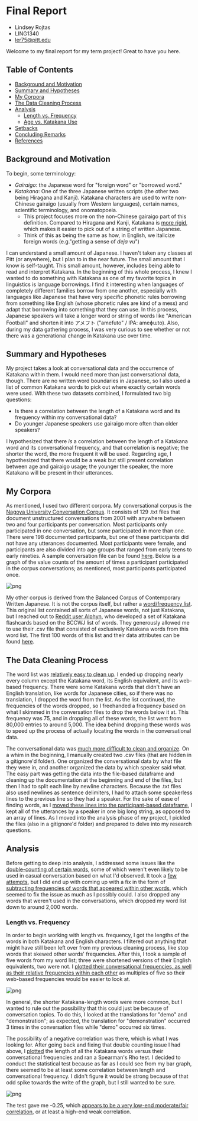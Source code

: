 # Final Report
- Lindsey Rojtas
- LING1340
- ler75@pitt.edu    

Welcome to my final report for my term project! Great to have you here. 
## Table of Contents
- [Background and Motivation](#bg)
- [Summary and Hypotheses](#sum)
- [My Corpora](#corpora)
- [The Data Cleaning Process](#data)
- [Analysis](#analysis)
  - [Length vs. Frequency](#lvf)
  - [Age vs. Katakana Use](#avk)
- [Setbacks](#oof)
- [Concluding Remarks](#end)
- [References](#ref)

## Background and Motivation <a name='bg'></a>
To begin, some terminology:
- *Gairaigo*: the Japanese word for "foreign word" or "borrowed word." 
- *Katakana*: One of the three Japanese written scripts (the other two being Hiragana and Kanji). Katakana characters are used to write non-Chinese gairaigo (usually from Western languages), certain names, scientific terminology, and onomatopoeia. 
  - This project focuses more on the non-Chinese gairaigo part of this definition. Compared to Hiragana and Kanji, Katakana is [more rigid](https://difference.guru/difference-between-kanji-hiragana-and-katakana/), which makes it easier to pick out of a string of written Japanese. 
  - Think of this as being the same as how, in English, we italicize foreign words (e.g."getting a sense of *deja vu*")
  
I can understand a small amount of Japanese. I haven't taken any classes at Pitt (or anywhere), but I plan to in the near future. The small amount that I know is self-taught. This small amount, however, includes being able to read and interpret Katakana. In the beginning of this whole process, I knew I wanted to do something with Katakana as one of my favorite topics in linguistics is language borrowings. I find it interesting when languages of completely different families borrow from one another, especially with languages like Japanese that have very specific phonetic rules borrowing from something like English (whose phonetic rules are kind of a mess) and adapt that borrowing into something that they can use. In this process, Japanese speakers will take a longer word or string of words like "American Football" and shorten it into アメフト ("amefuto" / IPA: ameɸɯto). Also, during my data gathering process, I was very curious to see whether or not there was a generational change in Katakana use over time. 

## Summary and Hypotheses <a name='sum'></a>
My project takes a look at conversational data and the occurrence of Katakana within them. I would need more than just conversational data, though. There are no written word boundaries in Japanese, so I also used a list of common Katakana words to pick out where exactly certain words were used. With these two datasets combined, I formulated two big questions:
- Is there a correlation between the length of a Katakana word and its frequency within my conversational data?
- Do younger Japanese speakers use gairaigo more often than older speakers?
    
I hypothesized that there *is* a correlation between the length of a Katakana word and its conversational frequency, and that correlation is negative; the shorter the word, the more frequent it will be used. Regarding age, I hypothesized that there would be a weak but still present correlation between age and gairaigo usage; the younger the speaker, the more Katakana will be present in their utterances. 

## My Corpora <a name='corpora'></a>
As mentioned, I used two different corpora. My conversational corpus is the [Nagoya University Conversation Corpus](https://mmsrv.ninjal.ac.jp/nucc/). It consists of 129 .txt files that document unstructured conversations from 2001 with anywhere between two and four participants per conversation. Most participants only participated in one conversation, but some participated in more than one. There were 198 documented participants, but one of these participants did not have any utterances documented. Most participants were female, and participants are also divided into age groups that ranged from early teens to early nineties. A sample conversation file can be found [here](https://github.com/Data-Science-for-Linguists-2020/Analysis-of-Japanese-Loanwords/blob/master/samples/convo_sample.txt). Below is a graph of the value counts of the amount of times a participant participated in the corpus conversations; as mentioned, most participants participated once. 

![png](images/participant_count.png)
    
My other corpus is derived from the Balanced Corpus of Contemporary Written Japanese. It is not the corpus itself, but rather a [word/frequency list](https://pj.ninjal.ac.jp/corpus_center/bccwj/en/freq-list.html). This original list contained all sorts of Japanese words, not just Katakana, but I reached out to [Reddit user Alphyn](https://www.reddit.com/user/Alphyn), who developed a set of Katakana flashcards based on the BCCWJ list of words. They generously allowed me to use their .csv file that consisted of exclusively Katakana words from this word list. The first 100 words of this list and their data attributes can be found [here](https://github.com/Data-Science-for-Linguists-2020/Analysis-of-Japanese-Loanwords/blob/master/samples/wordlist_samples.csv). 

## The Data Cleaning Process <a name='data'></a>
The word list was [relatively easy to clean up](https://nbviewer.jupyter.org/github/Data-Science-for-Linguists-2020/Analysis-of-Japanese-Loanwords/blob/master/progress-notebooks/progress_data.ipynb#clean-word). I ended up dropping nearly every column except the Katakana word, its English equivalent, and its web-based frequency. There were some Katakana words that didn't have an English translation, like words for Japanese cities, so if there was no translation, I dropped the word from the list. As the list continued, the frequencies of the words dropped, so I freehanded a frequency based on what I skimmed in the conversation files to drop the words below it at. This frequency was 75, and in dropping all of these words, the list went from 80,000 entries to around 5,000. The idea behind dropping these words was to speed up the process of actually locating the words in the conversational data. 
    
The conversational data was [much more difficult to clean and organize](https://nbviewer.jupyter.org/github/Data-Science-for-Linguists-2020/Analysis-of-Japanese-Loanwords/blob/master/progress-notebooks/progress_data.ipynb#import-conv). On a whim in the beginning, I manually created two .csv files (that are hidden in a gitignore'd folder). One organized the conversational data by what file they were in, and another organized the data by which speaker said what. The easy part was getting the data into the file-based dataframe and cleaning up the documentation at the beginning and end of the files, but then I had to split each line by newline characters. Because the .txt files also used newlines as sentence delimiters, I had to attach some speakerless lines to the previous line so they had a speaker. For the sake of ease of finding words, as I [moved these lines into the participant-based dataframe](https://nbviewer.jupyter.org/github/Data-Science-for-Linguists-2020/Analysis-of-Japanese-Loanwords/blob/master/progress-notebooks/progress_data.ipynb#sort-speaker), I kept all of the utterances by a speaker in one big long string, as opposed to an array of lines. As I moved into the analysis phase of my project, I pickled the files (also in a gitignore'd folder) and prepared to delve into my research questions. 

## Analysis <a name='analysis'></a>
Before getting to deep into analysis, I addressed some issues like the [double-counting of certain words](https://nbviewer.jupyter.org/github/Data-Science-for-Linguists-2020/Analysis-of-Japanese-Loanwords/blob/master/progress-notebooks/progress_analysis.ipynb#dbl-count), some of which weren't even likely to be used in casual conversation based on what I'd observed. It took a [few attempts](https://nbviewer.jupyter.org/github/Data-Science-for-Linguists-2020/Analysis-of-Japanese-Loanwords/blob/master/progress-notebooks/progress_analysis.ipynb#revisiting-dc), but I did end up with coming up with a fix in the form of [subtracting frequencies of words that appeared within other words](https://nbviewer.jupyter.org/github/Data-Science-for-Linguists-2020/Analysis-of-Japanese-Loanwords/blob/master/progress-notebooks/progress_analysis.ipynb#dbl-fix), which seemed to fix the issue as much as I possibly could. I also dropped any words that weren't used in the conversations, which dropped my word list down to around 2,000 words. 

### Length vs. Frequency <a name='lvf'></a>
In order to begin working with length vs. frequency, I got the lengths of the words in both Katakana and English characters. I filtered out anything that might have still been left over from my previous cleaning process, like stop words that skewed other words' frequencies. After this, I took a sample of five words from my word list; three were shortened versions of their English equivalents, two were not. I [plotted their conversational frequencies, as well as their relative frequencies within each other](https://nbviewer.jupyter.org/github/Data-Science-for-Linguists-2020/Analysis-of-Japanese-Loanwords/blob/master/progress-notebooks/progress_analysis.ipynb#vis-lvf) as multiples of five so their web-based frequencies would be easier to look at.   

![png](images/sample_lvf.png)
    
In general, the shorter Katakana-length words were more common, but I wanted to rule out the possibility that this could just be because of conversation topics. To do this, I looked at the translations for "demo" and "demonstration"; as expected, the translation for "demonstration" occurred 3 times in the conversation files while "demo" occurred six times. 
    
The possibility of a negative correlation was there, which is what I was looking for. After going back and fixing that double counting issue I had above, I [plotted](https://nbviewer.jupyter.org/github/Data-Science-for-Linguists-2020/Analysis-of-Japanese-Loanwords/blob/master/progress-notebooks/progress_analysis.ipynb#final-lvf) the length of all the Katakana words versus their conversational frequencies and ran a Spearman's Rho test. I decided to conduct the statistical test because as far as I could see from my bar graph, there seemed to be at least some correlation between length and conversational frequency. I didn't figure it would be strong because of that odd spike towards the write of the graph, but I still wanted to be sure. 
  
![png](images/lvf.png)
  
  
  The test gave me -0.25, which [appears to be a very low-end moderate/fair correlation](https://www.sciencedirect.com/science/article/pii/S2452247318302164), or at least a high-end weak correlation. 
